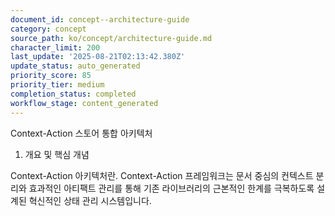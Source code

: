 ```yaml
---
document_id: concept--architecture-guide
category: concept
source_path: ko/concept/architecture-guide.md
character_limit: 200
last_update: '2025-08-21T02:13:42.380Z'
update_status: auto_generated
priority_score: 85
priority_tier: medium
completion_status: completed
workflow_stage: content_generated
---
```

Context-Action 스토어 통합 아키텍처

1. 개요 및 핵심 개념

Context-Action 아키텍처란. Context-Action 프레임워크는 문서 중심의 컨텍스트 분리와 효과적인 아티팩트 관리를 통해 기존 라이브러리의 근본적인 한계를 극복하도록 설계된 혁신적인 상태 관리 시스템입니다.
